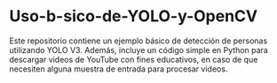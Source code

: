 # Uso-b-sico-de-YOLO-y-OpenCV
Este repositorio contiene un ejemplo básico de detección de personas utilizando YOLO V3. Además, incluye un código simple en Python para descargar videos de YouTube con fines educativos, en caso de que necesiten alguna muestra de entrada para procesar videos.
